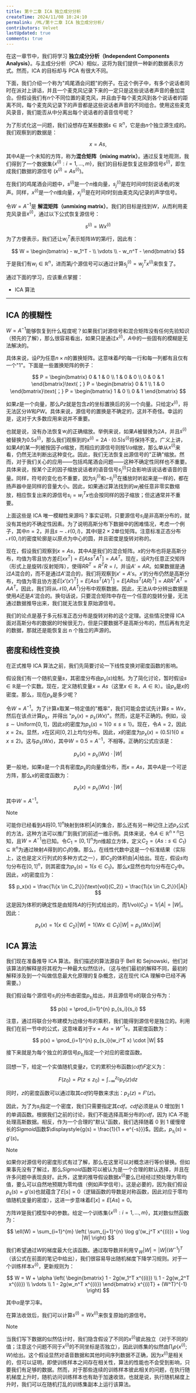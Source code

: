```yaml
---
title: 第十二章 ICA 独立成分分析
createTime: 2024/11/08 10:24:10
permalink: /ML/第十二章 ICA 独立成分分析/
contributors: Velvet
lastUpdated: true
comments: true
---
```


在这一章节中，我们将学习 **独立成分分析（Independent Components Analysis）**。与主成分分析（PCA）相似，这将为我们提供一种新的数据表示方式。然而，ICA 的目标却与 PCA 有很大不同。

下面，我们介绍一个称为"鸡尾酒会问题"的例子。在这个例子中，有多个说话者同时在派对上讲话，并且一个麦克风记录下来的一定只是这些说话者声音的叠加混合。但假设我们有$n$个不同位置的麦克风，并且由于每个麦克风到各个说话者的距离不同，每个麦克风记录下的声音都是这些说话者声音的不同组合。使用这些麦克风录音，我们能否从中分离出每个说话者的语音信号呢？

为了形式化这一问题，我们设想存在某些数据$s \in \mathbb{R}^n$，它是由$n$个独立源生成的。我们观察到的数据是：

$$
x = As,
$$

其中$A$是一个未知的方阵，称为**混合矩阵（mixing matrix）**。通过反复地观测，我们得到了一个数据集$\{x^{(i)}: i = 1, \dots, m\}$，我们的目标是恢复这些源信号$s^{(i)}$，即生成我们数据的源信号 ($x^{(i)} = As^{(i)}$)。

在我们的鸡尾酒会问题中，$s^{(i)}$是一个$n$维向量，$s_j^{(i)}$是在时间$t$时刻说话者$j$的发声。同样，$x^{(i)}$是一个$n$维向量，$x_j^{(i)}$是在时间$t$时刻由麦克风$j$记录的声学信号。

令$W = A^{-1}$是 **解混矩阵（unmixing matrix）**。我们的目标是找到$W$，从而利用麦克风录音$x^{(i)}$，通过以下公式恢复源信号：

$$
s^{(i)} = Wx^{(i)}
$$

为了方便表示，我们还让$w_i^T$表示矩阵$W$的第$i$行，因此有：

$$
W = \begin{bmatrix}
    - w_1^T - \\
    \vdots \\
    - w_n^T -
\end{bmatrix}
$$

于是我们有$w_i \in \mathbb{R}^n$，进而第$j$个源信号可以通过计算$s_j^{(i)} = w_j^T x^{(i)}$来恢复了。

通过下面的学习，应该重点掌握：

* ICA 算法

---

## **ICA 的模糊性**

$W = A^{-1}$能够恢复到什么程度呢？如果我们对源信号和混合矩阵没有任何先验知识（预先的了解），那么很容易看出，如果只是通过$x^{(i)}$，$A$中的一些固有的模糊是无法解决的。

具体来说，设$P$为任意$n \times n$的置换矩阵。这意味着$P$的每一行和每一列都有且仅有一个"1"。下面是一些置换矩阵的例子：

$$
P = \begin{bmatrix}
0 & 1 & 0 \\
1 & 0 & 0 \\
0 & 0 & 1
\end{bmatrix}\text{；}
P = \begin{bmatrix}
0 & 1 \\
1 & 0
\end{bmatrix}\text{；}
P = \begin{bmatrix}
1 & 0 \\
0 & 1
\end{bmatrix}
$$

如果$z$是一个向量，那么$Pz$就是包含$z$的坐标置换后的另一个向量。只给定$x^{(i)}$，将无法区分$W$和$PW$。具体来说，源信号的置换是不确定的，这并不奇怪。幸运的是，这对于大多数应用来说并不重要。

也就是说，没有办法恢复$w_i$的正确缩放。举例来说，如果$A$被替换为$2A$，并且$s^{(i)}$被替换为$0.5s^{(i)}$，那么我们观察到的$x^{(i)} = 2A \cdot (0.5)s^{(i)}$将保持不变。广义上讲，如果$A$的某一列被按因子$\alpha$缩放，而相应的源信号则按$1/\alpha$缩放，那么单从$x^{(i)}$来看，仍然无法判断出这种变化。因此，我们无法恢复出源信号的"正确"缩放。然而，对于我们关心的应用——包括鸡尾酒会问题——这种不确定性同样也不重要。具体来说，按某个正的因子缩放说话者的语音信号$s_j^{(i)}$只会影响该说话者语音的音量。同样，符号的变化也不重要，因为$s_j^{(i)}$和$-s_j^{(i)}$在播放时听起来是一样的，都在扬声器中是同样的音量大小。因此，如果通过算法找到的$w_i$被任意非零实数缩放，相应恢复出来的源信号$s_i = w_i^T x$也会按同样的因子缩放；但这通常并不重要。

上面这些是 ICA 唯一模糊性来源吗？事实证明，只要源信号$s_i$是非高斯分布的，就没有其他的不确定性因素。为了说明高斯分布下数据中的困难情况，考虑一个例子，其中$n = 2$，并且$s \sim \mathcal{N}(0, I)$，其中$I$是$2 \times 2$单位矩阵。注意标准正态分布$\mathcal{N}(0, I)$的密度轮廓是以原点为中心的圆，并且密度是旋转对称的。

现在，假设我们观察到$x = As$，其中$A$是我们的混合矩阵。$x$的分布也将是高斯分布，均值为零且协方差$E[xx^T] = E[Ass^T A^T] = AA^T$。现在，设$R$为任意正交矩阵（形式上是旋转/反射矩阵），使得$RR^T = R^T R = I$，并设$A' = AR$。如果数据是通过$A$混合的，而不是通过$A'$混合的，我们将观察到$x' = A's$。$x'$的分布仍然是高斯分布，均值为零且协方差$E[x'(x')^T] = E[Ass^T(A')^T] = E[ARss^T(AR)^T] = ARR^TA^T= AA^T$。因此，我们将从$\mathcal{N}(0, AA^T)$分布中观察数据。因此，无法从中分辨出数据是使用$A$还是$A'$混合的。换句话说，只要混合矩阵中存在一个任意的旋转分量，无法通过数据推导出来，我们就无法恢复原始源信号。

我们的论点是基于多元标准正态分布是旋转对称的这个定理。这些情况使得 ICA 面对高斯分布的数据的时候很无力，但是只要数据不是高斯分布的，然后再有充足的数据，那就还是能恢复出 n 个独立的声源的。

## **密度和线性变换**

在正式推导 ICA 算法之前，我们先简要讨论一下线性变换对密度函数的影响。

假设我们有一个随机变量$s$，其密度分布由$p_s(s)$绘制。为了简化讨论，暂时假设$s \in \mathbb{R}$是一个实数。现在，定义随机变量$x = As$（这里$x \in \mathbb{R}$，$A \in \mathbb{R}$）。设$p_x$是$x$的密度。那么，现在$p_x$是多少呢？

令$W = A^{-1}$。为了计算$x$取某一特定值的"概率"，我们可能会尝试先计算$s = Wx$，然后在该点计算$p_s$，并得出 "$p_x(x) = p_s(Wx)$"。然而，这是不正确的。例如，设$s \sim \text{Uniform}[0, 1]$，因此$s$的密度为$p_s(s) = 1\{0 \leq s \leq 1\}$。现在，令$A = 2$，因此$x = 2s$。显然，$x$在区间$[0, 2]$上均匀分布。因此，$x$的密度为$p_x(x) = (0.5)1\{0 \leq x \leq 2\}$。这与$p_s(Wx)$，其中$W = 0.5 = A^{-1}$，不相等。正确的公式应该是：

$$
p_x(x) = p_s(Wx) \cdot |W|
$$

更一般地，如果$s$是一个具有密度$p_s$的向量值分布，而$x = As$，其中$A$是一个可逆方阵，那么$x$的密度函数为：

$$
p_x(x) = p_s(Wx) \cdot |W|
$$

其中$W = A^{-1}$。

> [!NOTE]
> 可能你已经看到$A$将$[0,1]^n$映射到体积$|A|$的集合，那么还有另一种记住上述$p_x$公式的方法，这种方法可以推广到我们的前述一维示例。具体来说，令$A \in \mathbb{R}^{n \times n}$已知，且$W = A^{-1}$也已知。令$C_1 = [0,1]^n$为$n$维超立方体，定义$C_2 = \{As : s \in C_1\} \subseteq \mathbb{R}^n$为通过映射$A$得到的$C_1$的像。那么，在线性代数中这是一个标准结果（实际上，这也是定义行列式的多种方式之一），即$C_2$的体积由$|A|$给出。现在，假设$s$均匀分布在$[0, 1]^n$，则其密度为$p_s(s) = 1\{s \in C_1\}$。那么$x$显然也均匀分布在$C_2$中。因此，$x$的密度应为：
>
>$$
> p_x(x) = \frac{1\{x \in C_2\}}{\text{vol}(C_2)} = \frac{1\{x \in C_2\}}{|A|}
>$$
>
> 这是因为体积的确定性是由矩阵$A$的行列式给出的，而$1/\text{vol}(C_2) = 1/|A| = |W|$。因此：
>
>$$
> p_x(x) = 1\{x \in C_2\} |W| = 1\{Wx \in C_1\} |W| = p_s(Wx) |W|
>$$

## **ICA 算法**

我们现在准备推导 ICA 算法。我们描述的算法源自于 Bell 和 Sejnowski，他们对该算法的解释是将其视为一种最大似然估计。（这与他们最初的解释不同，最初的解释涉及到一个叫做信息最大化原理的复杂概念，这在现代 ICA 理解中已经不再需要。）

我们假设每个源信号$s_i$的分布由密度$p_{s_i}$给出，并且源信号$s$的联合分布为：

$$
p(s) = \prod_{i=1}^{n} p_{s_i}(s_i)
$$

注意，通过将联合分布建模为边缘分布的乘积，我们能得到源信号是独立的。利用我们在前一节中的公式，这意味着对于$x = As = W^{-1} s$，其密度函数为：

$$
p(x) = \prod_{i=1}^{n} p_{s_i}(w_i^T x) \cdot |W|
$$

接下来就是为每个独立的源信号$p_{s_i}$指定一个对应的密度函数。

回想一下，给定一个实值随机变量$z$，它的累积分布函数$(cdf)$$F$定义为：

$$
F(z_0) = P(z \leq z_0) = \int_{-\infty}^{z_0} p_z(z) dz
$$

同时，$z$的密度函数可以通过取其$cdf$的导数来求出：$p_z(z) = F'(z)$。

因此，为了为$s_i$指定一个密度，我们只需要指定其$cdf$。$cdf$必须是从 0 增加到 1 的单调函数。根据我们之前的讨论，我们不能选择高斯分布的$cdf$，因为 ICA 不能处理高斯数据。相反，作为一个合理的"默认"函数，我们选择随着 0 到 1 缓慢增长的$Sigmoid$函数$\displaystyle{g(s) = \frac{1}{1 + e^{-s}}}$。因此，$p_{s_i}(s) = g'(s)$。

> [!NOTE]
> 如果你对源信号的密度形式有过了解，那么在这里可以对概念进行等价替换。但如果事先没有了解过，那么$Sigmoid$函数可以被认为是一个合理的默认选择，并且在许多问题中表现良好。此外，这里的推导假设数据$x^{(i)}$要么已经经过预处理为零均值，要么可以自然地预期为零均值（例如声学信号）。这是必要的，因为我们假设$p_s(s) = g'(s)$也就蕴含了$E[s] = 0$（逻辑函数的导数是对称函数，因此对应于零均值随机变量的密度），这进一步意味着$E[x] = E[As] = 0$。

方阵$W$是我们模型中的参数。给定一个训练集$\{x^{(i)} : i = 1, \dots, m\}$，其对数似然函数为：

$$
\ell(W) = \sum_{i=1}^{m} \left( \sum_{j=1}^{n} \log g'(w_j^T x^{(i)}) + \log |W| \right)
$$

我们希望通过$W$的梯度最大化该函数。通过取导数并利用$\nabla_W |W| = |W| (W^{-1})^T$（该公式在前面的笔记中给出），我们很容易导出随机梯度下降学习规则。对于一个训练样本$x^{(i)}$，更新规则为：

$$
W = W + \alpha \left( \begin{bmatrix}
1 - 2g(w_1^T x^{(i)}) \\
1 - 2g(w_2^T x^{(i)}) \\
\vdots \\
1 - 2g(w_n^T x^{(i)})
\end{bmatrix}
x^{(i)T} + (W^T)^{-1} \right)
$$

其中$\alpha$是学习率。

在算法收敛后，我们可以计算$s^{(i)} = W x^{(i)}$来恢复原始的源信号。

> [!NOTE]
> 当我们写下数据的似然估计时，我们隐含假设了不同的$x^{(i)}$彼此独立（对于不同的$i$值；注意这个问题不同于$x^{(i)}$的不同坐标是否独立），因此训练集的似然由$\prod_i p(x^{(i)}; W)$给出。这个假设显然对语音数据和其他时间序列数据不正确，因为$x^{(i)}$是相关的，但可以证明，即使训练样本之间存在相关性，算法的性能也不会受到影响，只要我们有足够的数据。然而，对于那些连续的训练样本彼此相关的问题，在执行随机梯度上升时，随机访问训练样本也有助于加速收敛。也就是说，执行随机梯度上升时，我们可以在随机打乱的训练集副本上运行该算法。